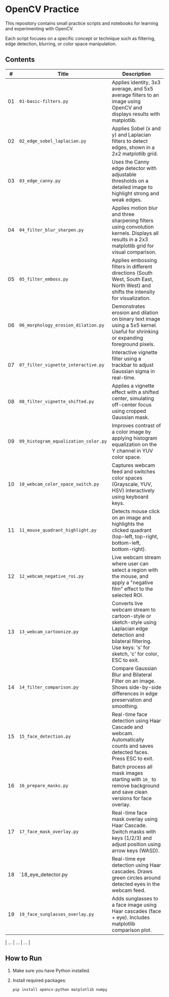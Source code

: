 # OpenCV Practice

This repository contains small practice scripts and notebooks for learning and experimenting with OpenCV.

Each script focuses on a specific concept or technique such as filtering, edge detection, blurring, or color space manipulation.

## Contents

| # | Title | Description |
|---|-------|-------------|
| 01 | `01-basic-filters.py` | Applies identity, 3x3 average, and 5x5 average filters to an image using OpenCV and displays results with matplotlib. |
| 02 | `02_edge_sobel_laplacian.py` | Applies Sobel (x and y) and Laplacian filters to detect edges, shown in a 2x2 matplotlib grid. |
| 03 | `03_edge_canny.py`          | Uses the Canny edge detector with adjustable thresholds on a detailed image to highlight strong and weak edges. |
| 04 | `04_filter_blur_sharpen.py` | Applies motion blur and three sharpening filters using convolution kernels. Displays all results in a 2x3 matplotlib grid for visual comparison. |
| 05 | `05_filter_emboss.py` | Applies embossing filters in different directions (South West, South East, North West) and shifts the intensity for visualization. |
| 06 | `06_morphology_erosion_dilation.py` | Demonstrates erosion and dilation on binary text image using a 5x5 kernel. Useful for shrinking or expanding foreground pixels. |
| 07 | `07_filter_vignette_interactive.py` | Interactive vignette filter using a trackbar to adjust Gaussian sigma in real-time. |
| 08 | `08_filter_vignette_shifted.py` | Applies a vignette effect with a shifted center, simulating off-center focus using cropped Gaussian mask. |
| 09 | `09_histogram_equalization_color.py` | Improves contrast of a color image by applying histogram equalization on the Y channel in YUV color space. |
| 10 | `10_webcam_color_space_switch.py` | Captures webcam feed and switches color spaces (Grayscale, YUV, HSV) interactively using keyboard keys. |
| 11 | `11_mouse_quadrant_highlight.py` | Detects mouse click on an image and highlights the clicked quadrant (top-left, top-right, bottom-left, bottom-right). |
| 12 | `12_webcam_negative_roi.py` | Live webcam stream where user can select a region with the mouse, and apply a "negative film" effect to the selected ROI. |
| 13 | `13_webcam_cartoonize.py` | Converts live webcam stream to cartoon-style or sketch-style using Laplacian edge detection and bilateral filtering. Use keys: 's' for sketch, 'c' for color, ESC to exit. |
| 14 | `14_filter_comparison.py` | Compare Gaussian Blur and Bilateral Filter on an image. Shows side-by-side differences in edge preservation and smoothing. |
| 15 | `15_face_detection.py` | Real-time face detection using Haar Cascade and webcam. Automatically counts and saves detected faces. Press ESC to exit. |
| 16 | `16_prepare_masks.py` | Batch process all mask images starting with `16_` to remove background and save clean versions for face overlay. |
| 17 | `17_face_mask_overlay.py` | Real-time face mask overlay using Haar Cascade. Switch masks with keys (1/2/3) and adjust position using arrow keys (WASD). |
| 18 | `18_eye_detector.py | Real-time eye detection using Haar cascades. Draws green circles around detected eyes in the webcam feed. |
| 19 | `19_face_sunglasses_overlay.py` | Adds sunglasses to a face image using Haar cascades (face + eye). Includes matplotlib comparison plot. |


| ... | ... | ... |

## How to Run

1. Make sure you have Python installed.
2. Install required packages:

   ```bash
   pip install opencv-python matplotlib numpy
